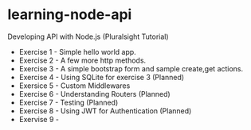# learning-node-api
Developing API with Node.js (Pluralsight Tutorial)

- Exercise 1 - Simple hello world app.
- Exercise 2 - A few more http methods.
- Exercise 3 - A simple bootstrap form and sample create,get actions.
- Exercise 4 - Using SQLite for exercise 3 (Planned)
- Exersice 5 - Custom Middlewares
- Exercise 6 - Understanding Routers (Planned)
- Exercise 7 - Testing (Planned)
- Exercise 8 - Using JWT for Authentication (Planned)
- Exervise 9 - 
